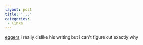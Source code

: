 ```yaml
---
layout: post
title: '...'
categories:
 - links
---
```


<a href="http://www.armchairnews.com/freelance/eggers.html">eggers</a> i really dislike his writing but i can't figure out exactly why

